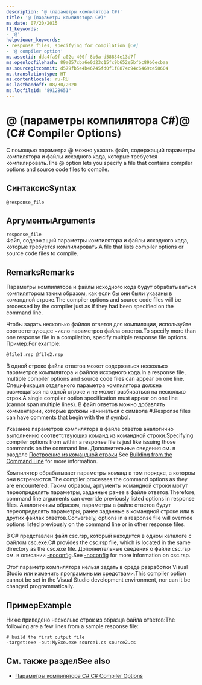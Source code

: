 ```yaml
---
description: '@ (параметры компилятора C#)'
title: '@ (параметры компилятора C#)'
ms.date: 07/20/2015
f1_keywords:
- '@'
helpviewer_keywords:
- response files, specifying for compilation [C#]
- '@ compiler option'
ms.assetid: dda4fa9f-a02c-400f-8b6a-d58834e13d7f
ms.openlocfilehash: 89a057cba6e0d23c15fc9b652e5bfbc89b6ecbaa
ms.sourcegitcommit: d579fb5e4b46745fd0f1f8874c94c6469ce58604
ms.translationtype: HT
ms.contentlocale: ru-RU
ms.lasthandoff: 08/30/2020
ms.locfileid: "89128651"
---
```

# <a name="-c-compiler-options"></a><span data-ttu-id="9d443-103">@ (параметры компилятора C#)</span><span class="sxs-lookup"><span data-stu-id="9d443-103">@ (C# Compiler Options)</span></span>
<span data-ttu-id="9d443-104">С помощью параметра @ можно указать файл, содержащий параметры компилятора и файлы исходного кода, которые требуется компилировать.</span><span class="sxs-lookup"><span data-stu-id="9d443-104">The @ option lets you specify a file that contains compiler options and source code files to compile.</span></span>  
  
## <a name="syntax"></a><span data-ttu-id="9d443-105">Синтаксис</span><span class="sxs-lookup"><span data-stu-id="9d443-105">Syntax</span></span>  
  
```console  
@response_file  
```  
  
## <a name="arguments"></a><span data-ttu-id="9d443-106">Аргументы</span><span class="sxs-lookup"><span data-stu-id="9d443-106">Arguments</span></span>  
 `response_file`  
 <span data-ttu-id="9d443-107">Файл, содержащий параметры компилятора и файлы исходного кода, которые требуется компилировать.</span><span class="sxs-lookup"><span data-stu-id="9d443-107">A file that lists compiler options or source code files to compile.</span></span>  
  
## <a name="remarks"></a><span data-ttu-id="9d443-108">Remarks</span><span class="sxs-lookup"><span data-stu-id="9d443-108">Remarks</span></span>  
 <span data-ttu-id="9d443-109">Параметры компилятора и файлы исходного кода будут обрабатываться компилятором таким образом, как если бы они были указаны в командной строке.</span><span class="sxs-lookup"><span data-stu-id="9d443-109">The compiler options and source code files will be processed by the compiler just as if they had been specified on the command line.</span></span>  
  
 <span data-ttu-id="9d443-110">Чтобы задать несколько файлов ответов для компиляции, используйте соответствующее число параметров файла ответов.</span><span class="sxs-lookup"><span data-stu-id="9d443-110">To specify more than one response file in a compilation, specify multiple response file options.</span></span> <span data-ttu-id="9d443-111">Пример:</span><span class="sxs-lookup"><span data-stu-id="9d443-111">For example:</span></span>  
  
```console  
@file1.rsp @file2.rsp  
```  
  
 <span data-ttu-id="9d443-112">В одной строке файла ответов может содержаться несколько параметров компилятора и файлов исходного кода.</span><span class="sxs-lookup"><span data-stu-id="9d443-112">In a response file, multiple compiler options and source code files can appear on one line.</span></span> <span data-ttu-id="9d443-113">Спецификация отдельного параметра компилятора должна размещаться на одной строке и не может разбиваться на несколько строк.</span><span class="sxs-lookup"><span data-stu-id="9d443-113">A single compiler option specification must appear on one line (cannot span multiple lines).</span></span> <span data-ttu-id="9d443-114">В файл ответов можно добавлять комментарии, которые должны начинаться с символа #.</span><span class="sxs-lookup"><span data-stu-id="9d443-114">Response files can have comments that begin with the # symbol.</span></span>  
  
 <span data-ttu-id="9d443-115">Указание параметров компилятора в файле ответов аналогично выполнению соответствующих команд из командной строки.</span><span class="sxs-lookup"><span data-stu-id="9d443-115">Specifying compiler options from within a response file is just like issuing those commands on the command line.</span></span> <span data-ttu-id="9d443-116">Дополнительные сведения см. в разделе [Построение из командной строки](./how-to-set-environment-variables-for-the-visual-studio-command-line.md).</span><span class="sxs-lookup"><span data-stu-id="9d443-116">See [Building from the Command Line](./how-to-set-environment-variables-for-the-visual-studio-command-line.md) for more information.</span></span>  
  
 <span data-ttu-id="9d443-117">Компилятор обрабатывает параметры команд в том порядке, в котором они встречаются.</span><span class="sxs-lookup"><span data-stu-id="9d443-117">The compiler processes the command options as they are encountered.</span></span> <span data-ttu-id="9d443-118">Таким образом, аргументы командной строки могут переопределять параметры, заданные ранее в файле ответов.</span><span class="sxs-lookup"><span data-stu-id="9d443-118">Therefore, command line arguments can override previously listed options in response files.</span></span> <span data-ttu-id="9d443-119">Аналогичным образом, параметры в файле ответов будут переопределять параметры, ранее заданные в командной строке или в других файлах ответов.</span><span class="sxs-lookup"><span data-stu-id="9d443-119">Conversely, options in a response file will override options listed previously on the command line or in other response files.</span></span>  
  
 <span data-ttu-id="9d443-120">В C# представлен файл csc.rsp, который находится в одном каталоге с файлом csc.exe.</span><span class="sxs-lookup"><span data-stu-id="9d443-120">C# provides the csc.rsp file, which is located in the same directory as the csc.exe file.</span></span> <span data-ttu-id="9d443-121">Дополнительные сведения о файле csc.rsp см. в описании [-noconfig](./noconfig-compiler-option.md).</span><span class="sxs-lookup"><span data-stu-id="9d443-121">See [-noconfig](./noconfig-compiler-option.md) for more information on csc.rsp.</span></span>  
  
 <span data-ttu-id="9d443-122">Этот параметр компилятора нельзя задать в среде разработки Visual Studio или изменить программными средствами.</span><span class="sxs-lookup"><span data-stu-id="9d443-122">This compiler option cannot be set in the Visual Studio development environment, nor can it be changed programmatically.</span></span>  
  
## <a name="example"></a><span data-ttu-id="9d443-123">Пример</span><span class="sxs-lookup"><span data-stu-id="9d443-123">Example</span></span>  
 <span data-ttu-id="9d443-124">Ниже приведено несколько строк из образца файла ответов:</span><span class="sxs-lookup"><span data-stu-id="9d443-124">The following are a few lines from a sample response file:</span></span>  
  
```console  
# build the first output file  
-target:exe -out:MyExe.exe source1.cs source2.cs  
```  
  
## <a name="see-also"></a><span data-ttu-id="9d443-125">См. также раздел</span><span class="sxs-lookup"><span data-stu-id="9d443-125">See also</span></span>

- [<span data-ttu-id="9d443-126">Параметры компилятора C# </span><span class="sxs-lookup"><span data-stu-id="9d443-126">C# Compiler Options</span></span>](./index.md)
